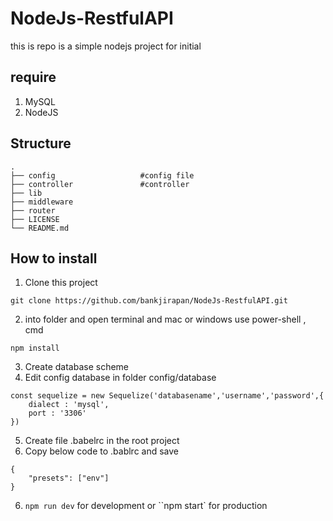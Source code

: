 # NodeJs-RestfulAPI 
this is repo is a simple nodejs project for initial 

## require
1. MySQL
2. NodeJS

## Structure
    .
    ├── config                   #config file
    ├── controller               #controller 
    ├── lib                     
    ├── middleware                   
    ├── router                   
    ├── LICENSE
    └── README.md

## How to install
1. Clone this project
```
git clone https://github.com/bankjirapan/NodeJs-RestfulAPI.git
```
2. into folder and open terminal and mac or windows use power-shell , cmd
```
npm install
```
3. Create database scheme
4. Edit config database in folder config/database
```
const sequelize = new Sequelize('databasename','username','password',{
    dialect : 'mysql',
    port : '3306'
})

```
5. Create file .babelrc in the root project
6. Copy below code to .bablrc and save
```
{
    "presets": ["env"]
}
```
6. ``npm run dev`` for development or ``npm start` for production
